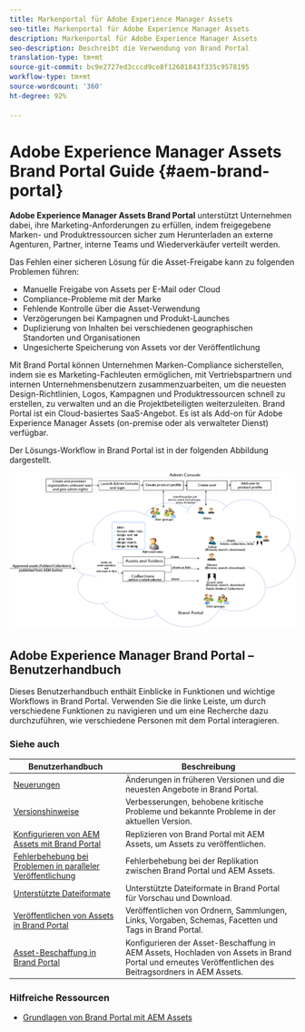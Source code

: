 ```yaml
---
title: Markenportal für Adobe Experience Manager Assets
seo-title: Markenportal für Adobe Experience Manager Assets
description: Markenportal für Adobe Experience Manager Assets
seo-description: Beschreibt die Verwendung von Brand Portal
translation-type: tm+mt
source-git-commit: bc9e2727ed3cccd9ce8f12601843f335c9578195
workflow-type: tm+mt
source-wordcount: '360'
ht-degree: 92%

---
```



# Adobe Experience Manager Assets Brand Portal Guide {#aem-brand-portal}

**Adobe Experience Manager Assets Brand Portal** unterstützt Unternehmen dabei, ihre Marketing-Anforderungen zu erfüllen, indem freigegebene Marken- und Produktressourcen sicher zum Herunterladen an externe Agenturen, Partner, interne Teams und Wiederverkäufer verteilt werden.

Das Fehlen einer sicheren Lösung für die Asset-Freigabe kann zu folgenden Problemen führen:

* Manuelle Freigabe von Assets per E-Mail oder Cloud
* Compliance-Probleme mit der Marke
* Fehlende Kontrolle über die Asset-Verwendung
* Verzögerungen bei Kampagnen und Produkt-Launches
* Duplizierung von Inhalten bei verschiedenen geographischen Standorten und Organisationen
* Ungesicherte Speicherung von Assets vor der Veröffentlichung

Mit Brand Portal können Unternehmen Marken-Compliance sicherstellen, indem sie es Marketing-Fachleuten ermöglichen, mit Vertriebspartnern und internen Unternehmensbenutzern zusammenzuarbeiten, um die neuesten Design-Richtlinien, Logos, Kampagnen und Produktressourcen schnell zu erstellen, zu verwalten und an die Projektbeteiligten weiterzuleiten.
Brand Portal ist ein Cloud-basiertes SaaS-Angebot. Es ist als Add-on für Adobe Experience Manager Assets (on-premise oder als verwalteter Dienst) verfügbar.

Der Lösungs-Workflow in Brand Portal ist in der folgenden Abbildung dargestellt.

![](assets/BPWorkflow1.png)

## Adobe Experience Manager Brand Portal – Benutzerhandbuch

Dieses Benutzerhandbuch enthält Einblicke in Funktionen und wichtige Workflows in Brand Portal. Verwenden Sie die linke Leiste, um durch verschiedene Funktionen zu navigieren und um eine Recherche dazu durchzuführen, wie verschiedene Personen mit dem Portal interagieren.

### Siehe auch

| Benutzerhandbuch | Beschreibung |
|--- |---|
| [Neuerungen](whats-new.md) | Änderungen in früheren Versionen und die neuesten Angebote in Brand Portal. |
| [Versionshinweise](brand-portal-release-notes.md) | Verbesserungen, behobene kritische Probleme und bekannte Probleme in der aktuellen Version. |
| [Konfigurieren von AEM Assets mit Brand Portal](../using/configure-aem-assets-with-brand-portal.md) | Replizieren von Brand Portal mit AEM Assets, um Assets zu veröffentlichen. |
| [Fehlerbehebung bei Problemen in paralleler Veröffentlichung](troubleshoot-parallel-publishing.md) | Fehlerbehebung bei der Replikation zwischen Brand Portal und AEM Assets. |
| [Unterstützte Dateiformate](brand-portal-supported-formats.md) | Unterstützte Dateiformate in Brand Portal für Vorschau und Download. |
| [Veröffentlichen von Assets in Brand Portal](brand-portal-sharing-folders.md) | Veröffentlichen von Ordnern, Sammlungen, Links, Vorgaben, Schemas, Facetten und Tags in Brand Portal. |
| [Asset-Beschaffung in Brand Portal](brand-portal-asset-sourcing.md) | Konfigurieren der Asset-Beschaffung in AEM Assets, Hochladen von Assets in Brand Portal und erneutes Veröffentlichen des Beitragsordners in AEM Assets. |

### Hilfreiche Ressourcen

* [Grundlagen von Brand Portal mit AEM Assets](https://docs.adobe.com/content/help/de-DE/experience-manager-brand-portal/using/home.html)
